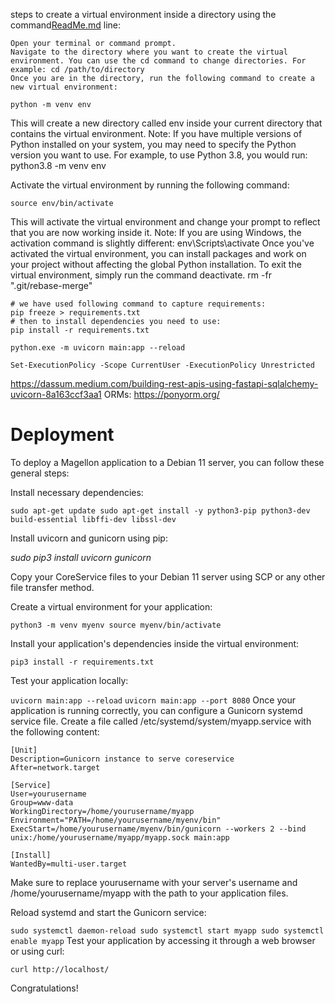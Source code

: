 steps to create a virtual environment inside a directory using the command[ReadMe.md](..%2Finfrastructure%2Fdocker%2FReadMe.md) line:

    Open your terminal or command prompt.
    Navigate to the directory where you want to create the virtual environment. You can use the cd command to change directories. For example: cd /path/to/directory
    Once you are in the directory, run the following command to create a new virtual environment:

`python -m venv env`

This will create a new directory called env inside your current directory that contains the virtual environment.
Note: If you have multiple versions of Python installed on your system, you may need to specify the Python version you want to use. For example, to use Python 3.8, you would run: python3.8 -m venv env

Activate the virtual environment by running the following command:

`source env/bin/activate`

This will activate the virtual environment and change your prompt to reflect that you are now working inside it.
Note: If you are using Windows, the activation command is slightly different: env\Scripts\activate
Once you've activated the virtual environment, you can install packages and work on your project without affecting the global Python installation. To exit the virtual environment, simply run the command deactivate.
rm -fr ".git/rebase-merge"
```
# we have used following command to capture requirements:
pip freeze > requirements.txt
# then to install dependencies you need to use:
pip install -r requirements.txt

python.exe -m uvicorn main:app --reload

```

`Set-ExecutionPolicy -Scope CurrentUser -ExecutionPolicy Unrestricted
`

https://dassum.medium.com/building-rest-apis-using-fastapi-sqlalchemy-uvicorn-8a163ccf3aa1
ORMs:
https://ponyorm.org/


# Deployment

To deploy a Magellon application to a Debian 11 server, you can follow these general steps:

Install necessary dependencies:

`sudo apt-get update
sudo apt-get install -y python3-pip python3-dev build-essential libffi-dev libssl-dev`

Install uvicorn and gunicorn using pip:

_sudo pip3 install uvicorn gunicorn_

Copy your CoreService files to your Debian 11 server using SCP or any other file transfer method.

Create a virtual environment for your application:

`python3 -m venv myenv
source myenv/bin/activate`

Install your application's dependencies inside the virtual environment:

`pip3 install -r requirements.txt`

Test your application locally:

`uvicorn main:app --reload`
`uvicorn main:app --port 8080`
Once your application is running correctly, you can configure a Gunicorn systemd service file. Create a file called /etc/systemd/system/myapp.service with the following content:

```
[Unit]
Description=Gunicorn instance to serve coreservice
After=network.target

[Service]
User=yourusername
Group=www-data
WorkingDirectory=/home/yourusername/myapp
Environment="PATH=/home/yourusername/myenv/bin"
ExecStart=/home/yourusername/myenv/bin/gunicorn --workers 2 --bind unix:/home/yourusername/myapp/myapp.sock main:app

[Install]
WantedBy=multi-user.target
```

Make sure to replace yourusername with your server's username and /home/yourusername/myapp with the path to your application files.

Reload systemd and start the Gunicorn service:

`
sudo systemctl daemon-reload
sudo systemctl start myapp
sudo systemctl enable myapp
`
Test your application by accessing it through a web browser or using curl:

    curl http://localhost/

Congratulations! 